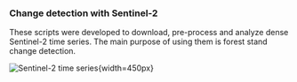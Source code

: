 ### Change detection with Sentinel-2
These scripts were developed to download, pre-process and analyze dense Sentinel-2 time series. 
The main purpose of using them is forest stand change detection.

![Sentinel-2 time series](milicz_DATA.jpg){width=450px}